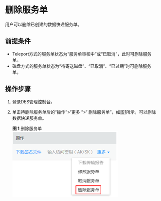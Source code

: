# 删除服务单<a name="ZH-CN_TOPIC_0102838469"></a>

用户可以删除已创建的数据快递服务单。

## 前提条件<a name="section35401221171919"></a>

-   Teleport方式的服务单状态为“服务单审核中”或“已取消”，此时可删除服务单。
-   磁盘方式的服务单状态为“待寄送磁盘”、“已取消”、“已过期”时可删除服务单。

## 操作步骤<a name="section12962143513245"></a>

1.  登录DES管理控制台。
2.  单击待删除服务单后的“操作”\>“更多 ”\>“ 删除服务单”，如[图1](#fig11639154011578)所示，可以删除数据快递服务单。

    **图 1**  删除服务单<a name="fig11639154011578"></a>  
    ![](figures/删除服务单.png "删除服务单")


